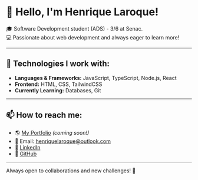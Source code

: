 # 👋 Hello, I'm Henrique Laroque!

🎓 Software Development student (ADS) - 3/6 at Senac.  
💻 Passionate about web development and always eager to learn more!  

---

## 🚀 Technologies I work with:
- **Languages & Frameworks:** JavaScript, TypeScript, Node.js, React  
- **Frontend:** HTML, CSS, TailwindCSS  
- **Currently Learning:** Databases, Git  

---

## 📫 How to reach me:
- 🌎 [My Portfolio](#) *(coming soon!)*  
- 📩 Email: henriquelaroque@outlook.com  
- 💼 [LinkedIn](#https://www.linkedin.com/in/henrique-laroque-32b649329/)  
- 🐙 [GitHub](https://github.com/ricklaroque)  

---

Always open to collaborations and new challenges! 🚀
